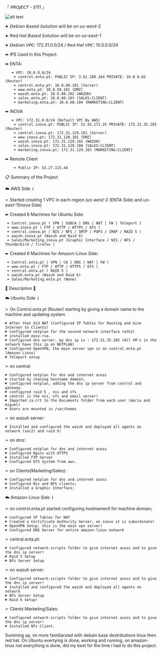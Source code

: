 『 𝘗𝘙𝘖𝘑𝘌𝘊𝘛 - 𝘚111 』

![alt text](https://i.imgur.com/EAyB6Rt.png)
   

➤ 𝘋𝘦𝘣𝘪𝘢𝘯 𝘉𝘢𝘴𝘦𝘥 𝘚𝘰𝘭𝘶𝘵𝘪𝘰𝘯 𝘸𝘪𝘭𝘭 𝘣𝘦 𝘰𝘯 𝘶𝘴-𝘸𝘦𝘴𝘵-2

➤ 𝘙𝘦𝘥 𝘏𝘢𝘵  𝘉𝘢𝘴𝘦𝘥 𝘚𝘰𝘭𝘶𝘵𝘪𝘰𝘯 𝘸𝘪𝘭𝘭 𝘣𝘦 𝘰𝘯 𝘶𝘴-𝘦𝘢𝘴𝘵-1
    
➤ 𝘋𝘦𝘣𝘪𝘢𝘯 𝘝𝘗𝘊: 172.31.0.0/24 / 𝘙𝘦𝘥 𝘏𝘢𝘵 𝘝𝘗𝘊: 10.0.0.0/24

➥ IPS Used in this Project:

  ➥ ENTA:
  
       ➥ VPC: 10.0.0.0/24
        ➥ control.enta.pt: PUBLIC IP: 3.81.180.164 PRIVATE: 10.0.0.82 (Router) 
        ➥ central.enta.pt: 10.0.60.101 (Server)
        ➥ www.enta.pt: 10.0.50.101 (DMZ)
        ➥ wazuh.enta.pt: 10.0.60.102 (WAZUH)
        ➥ sales.enta.pt: 10.0.60.103 (SALES:CLIENT)
        ➥ marketing.enta.pt: 10.0.60.104 (MARKETING:CLIENT)
 ➥ INOVA 
 
       ➥ VPC: 172.31.0.0/24 (Default VPC By AWS)
        ➥ control.inova.pt: PUBLIC IP: 52.42.171.25 PRIVATE: 172.31.35.185 (Router)
        ➥ central.inova.pt: 172.31.129.101 (Server)
        ➥ www.inova.pt: 172.31.128.101 (DMZ)
        ➥ wazuh.inova.pt: 172.31.129.102 (WAZUH)
        ➥ sales.inova.pt: 172.31.129.104 (SALES:CLIENT)
        ➥ marketing.inova.pt: 172.31.129.103 (MARKETING:CLIENT)

 ➥ Remote Client
       
        ➥ Public IP: 52.27.115.44


📋 Summary of the Project

☁️ AWS Side ⇃

➣ Started creating 1 VPC in each region (𝘶𝘴-𝘸𝘦𝘴𝘵-2 (ENTA Side) and 𝘶𝘴-𝘦𝘢𝘴𝘵-1(Inova Side)

  ➨ Created 6 Machines for Ubuntu Side:
  
     ➨ Control.inova.pt ( VPN | SUBCA | DNS | NAT | FW | Teleport )
     ➨ www.inova.pt ( FTP / HTTP / HTTPS / EFS ) 
     ➨ central.inova.pt ( NIS / NFS / SMTP / POP3 / IMAP / RAID 5 )
     ➨ wazuh.inova.pt (Wazuh and Raid 6)
     ➨ Sales/Marketing.inova.pt (Graphic Interface / NIS / NFS / Thunderbird / firefox )
   
  ➨ Created 6 Machines for Amazon-Linux Side:
  
     ➨ Control.enta.pt ( VPN | CA | DNS | NAT | FW )
     ➨ www.enta.pt ( FTP / HTTP / HTTPS / EFS ) 
     ➨ central.enta.pt ( RAID 5 )
     ➨ wazuh.enta.pt (Wazuh and Raid 6)
     ➨ Sales/Marketing.enta.pt (None)


🚩 Description 🚩

☁️ Ubuntu Side ⇃

➣ On Control.enta.pt (Router) starting by giving a domain name to the machine and updating system.

    ☛ After that did NAT (Configured IP Tables for Routing and Give Internet to Clients)
    ☛ Configured netplan for the second network interface (eth2)    
    ☛ installed easy-rsa.   
    ☛ Configured dns server, my dns ip is : 172.31.35.185 (All VM's in the network have this ip on NETPLAN)    
    ☛ Configured OpenVPN, the main server vpn is on control.enta.pt (Amazon Linux)   
    ☛ Teleport setup
  
➣ on central:

    ☛ Configured netplan for dns and internet acess
    ☛ started by chaning hostname domain;
    ☛ configured netplan, adding the dns ip server from control and  gateway.
    ☛ configured raid 5 , nis and nfs
    ☛ central is the nis, nfs and email server!
    ☛ Imported ca.crt to the Documents folder from each user (maria and miguel)
    ☛ Users are mounted in /var/homes
    
➣ on wazuh server:
 
    ☛ Installed and configured the wazuh and deployed all agents on network (soc2) and raid 6!

➣ on dmz:
 
    ☛ Configured netplan for dns and internet acess
    ☛ Configured Ngins with HTTPS 
    ☛ Installed FTP Server
    ☛ Configured EFS System from aws.
    
➣ on Clients(Marketing/Sales):
 
    ☛ Configured netplan for dns and internet acess
    ☛ Configured Nis and NFS clients;
    ☛ Installed a Graphic Interface;
    
    
☁️ Amazon-Linux Side ⇃

➣ on control.enta.pt started configuring hostnamectl for machine domain;
      
    ☛ Configured IP Tables for NAT
    ☛ Created a Certificate Authority Server, on inove it is subordinate!
    ☛ OpenVPN Setup, this is the main vpn server!
    ☛ Configured DNS Server for entire amazon-linux network
    
➣ central.enta.pt:
  
    ☛ Configured network-scripts folder to give internet acess and to give the dns ip server!
    ☛ Raid 5 Setup
    ☛ Nfs Server Setup
    
➣ on wazuh server:
  
    ☛ Configured network-scripts folder to give internet acess and to give the dns ip server!
    ☛ Installed and configured the wazuh and deployed all agents on network
    ☛ Nfs Server Setup
    ☛ Raid 6 Setup!

➣ Clients Marketing/Sales:
  
    ☛ Configured network-scripts folder to give internet acess and to give the dns ip server!
    ☛ Installed Nfs Client.

    
    
    
Summing up, im more familiarized with debain base destributions linux then red hat.
On Ubuntu evertying is done, working and running, on amazon-linux not everything is done,
did my best for the time i had to do this project.
  
